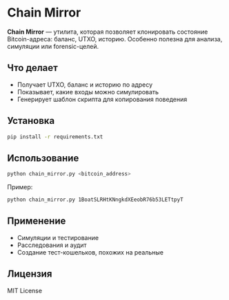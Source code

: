 # Chain Mirror

**Chain Mirror** — утилита, которая позволяет клонировать состояние Bitcoin-адреса: баланс, UTXO, историю. Особенно полезна для анализа, симуляции или forensic-целей.

## Что делает

- Получает UTXO, баланс и историю по адресу
- Показывает, какие входы можно симулировать
- Генерирует шаблон скрипта для копирования поведения

## Установка

```bash
pip install -r requirements.txt
```

## Использование

```bash
python chain_mirror.py <bitcoin_address>
```

Пример:

```bash
python chain_mirror.py 1BoatSLRHtKNngkdXEeobR76b53LETtpyT
```

## Применение

- Симуляции и тестирование
- Расследования и аудит
- Создание тест-кошельков, похожих на реальные

## Лицензия

MIT License
